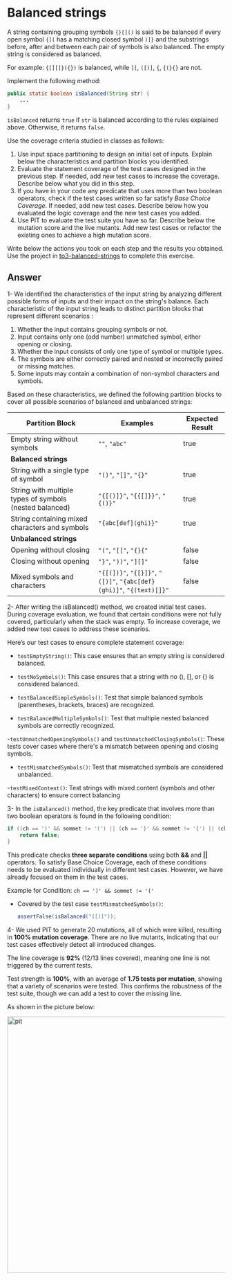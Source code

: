 # Balanced strings

A string containing grouping symbols `{}[]()` is said to be balanced if every open symbol `{[(` has a matching closed symbol `)]}` and the substrings before, after and between each pair of symbols is also balanced. The empty string is considered as balanced.

For example: `{[][]}({})` is balanced, while `][`, `([)]`, `{`, `{(}{}` are not.

Implement the following method:

```java
public static boolean isBalanced(String str) {
    ...
}
```

`isBalanced` returns `true` if `str` is balanced according to the rules explained above. Otherwise, it returns `false`.

Use the coverage criteria studied in classes as follows:

1. Use input space partitioning to design an initial set of inputs. Explain below the characteristics and partition blocks you identified.
2. Evaluate the statement coverage of the test cases designed in the previous step. If needed, add new test cases to increase the coverage. Describe below what you did in this step.
3. If you have in your code any predicate that uses more than two boolean operators, check if the test cases written so far satisfy *Base Choice Coverage*. If needed, add new test cases. Describe below how you evaluated the logic coverage and the new test cases you added.
4. Use PIT to evaluate the test suite you have so far. Describe below the mutation score and the live mutants. Add new test cases or refactor the existing ones to achieve a high mutation score.

Write below the actions you took on each step and the results you obtained.
Use the project in [tp3-balanced-strings](../code/tp3-balanced-strings) to complete this exercise.

## Answer

1- We identified the characteristics of the input string by analyzing different possible forms of inputs and their impact on the string's balance. Each characteristic of the input string leads to distinct partition blocks that represent different scenarios :
1. Whether the input contains grouping symbols or not.
2. Input contains only one (odd number) unmatched symbol, either opening or closing.
3. Whether the input consists of only one type of symbol or multiple types.
4. The symbols are either correctly paired and nested or incorrectly paired or missing matches.
5. Some inputs may contain a combination of non-symbol characters and symbols.

Based on these characteristics, we defined the following partition blocks to cover all possible scenarios of balanced and unbalanced strings:

| Partition Block                                   | Examples                                           | Expected Result |
|---------------------------------------------------|----------------------------------------------------|------------------|
| Empty string without symbols| `""`, `"abc"`                                     | true             |
| **Balanced strings**|                                                    |                  |
| String with a single type of symbol | `"()"`, `"[]"`, `"{}"`                            | true             |
| String with multiple types of symbols (nested balanced) | `"{[()]}"`, `"{{[]}}"`, `"{()}"`                  | true             |
| String containing mixed characters and symbols     | `"{abc[def](ghi)}"`                               | true             |
| **Unbalanced strings**  |                                                    |                  |
| Opening without closing | `"("`, `"[["`, `"{}{"`              | false            |
| Closing without opening | `"}"`, `"))"`, `"][]"`      | false            |
| Mixed symbols and characters | `"{[(])}"`, `"{[}]}"`, `"([)]"`, `"{abc[def}(ghi)]"`, `"{(text)[]}"` | false            |

2- After writing the isBalanced() method, we created initial test cases. During coverage evaluation, we found that certain conditions were not fully covered, particularly when the stack was empty. To increase coverage, we added new test cases to address these scenarios.

Here’s our test cases to ensure complete statement coverage:

- `testEmptyString()`:
This case ensures that an empty string is considered balanced.

- `testNoSymbols()`:
This case ensures that a string with no (), [], or {} is considered balanced.

- `testBalancedSimpleSymbols()`:
Test that simple balanced symbols (parentheses, brackets, braces) are recognized.

- `testBalancedMultipleSymbols()`:
Test that multiple nested balanced symbols are correctly recognized.

-`testUnmatchedOpeningSymbols()` and `testUnmatchedClosingSymbols()`:
These tests cover cases where there's a mismatch between opening and closing symbols.

- `testMismatchedSymbols()`:
Test that mismatched symbols are considered unbalanced.

-`testMixedContent()`:
Test strings with mixed content (symbols and other characters) to ensure correct balancing

3- In the `isBalanced()` method, the key predicate that involves more than two boolean operators is found in the following condition:
``` java
if ((ch == ')' && sommet != '(') || (ch == '}' && sommet != '{') || (ch == ']' && sommet != '[')) {
    return false;
}
```
This predicate checks **three separate conditions** using both **&&** and **||** operators. To satisfy Base Choice Coverage, each of these conditions needs to be evaluated individually in different test cases. However, we have already focused on them in the test cases.

Example for Condition: `ch == ')' && sommet != '('`
- Covered by the test case `testMismatchedSymbols()`:
    ```java
    assertFalse(isBalanced("([)]"));
    ```
4- We used PIT to generate 20 mutations, all of which were killed, resulting in **100% mutation coverage**. There are no live mutants, indicating that our test cases effectively detect all introduced changes.

The line coverage is **92%** (12/13 lines covered), meaning one line is not triggered by the current tests.

Test strength is **100%**, with an average of **1.75 tests per mutation**, showing that a variety of scenarios were tested. This confirms the robustness of the test suite, though we can add a test to cover the missing line.

As shown in the picture below:

<img width="592" alt="pit" src="https://github.com/user-attachments/assets/dec83b8c-9677-4b5e-bdbf-9aedb438c224">
